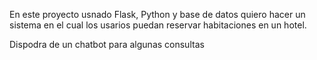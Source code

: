 En este proyecto usnado Flask, Python y base de datos quiero hacer un sistema en el cual los usarios puedan reservar habitaciones en un hotel. 

Dispodra de un chatbot para algunas consultas
